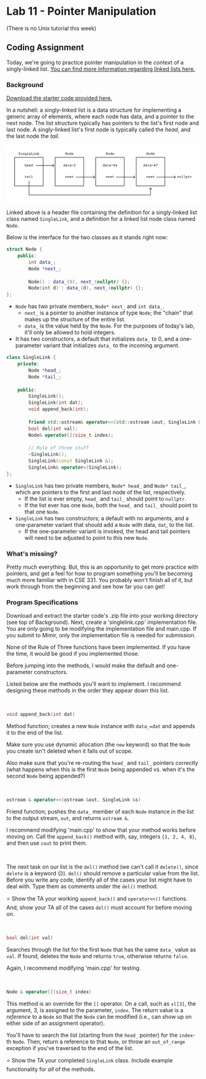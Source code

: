# Lab 11 - Pointer Manipulation

(There is no Unix tutorial this week)

## Coding Assignment

Today, we're going to practice pointer manipulation in the context of a singly-linked list. [You can find more information regarding linked lists here.](https://en.wikipedia.org/wiki/Linked_list)

### Background

[Download the starter code provided here.](https://github.com/braedynl/CSE232/raw/main/.assets/downloads/lab11.zip)

In a nutshell: a singly-linked list is a data structure for implementing a generic array of elements, where each node has data, and a pointer to the next node. The list structure typically has pointers to the list's first node and last node. A singly-linked list's first node is typically called the _head_, and the last node the _tail_.

<div align="center">
    <img src="../.assets/images/linked_list.svg">
</div>

Linked above is a header file containing the definition for a singly-linked list class named `SingleLink`, and a definition for a linked list node class named `Node`.

Below is the interface for the two classes as it stands right now:

```c++
struct Node {
    public:
        int data_;
        Node *next_;
    
        Node() : data_(0), next_(nullptr) {};
        Node(int d) : data_(d), next_(nullptr) {};
};
```

- `Node` has two private members, `Node* next_` and `int data_`.
    - `next_` is a pointer to another instance of type `Node`; the "chain" that makes up the structure of the entire list.
    - `data_` is the value held by the `Node`. For the purposes of today's lab, it'll only be allowed to hold integers.
- It has two constructors, a default that initializes `data_` to 0, and a one-parameter variant that initializes `data_` to the incoming argument.

```c++
class SingleLink {
    private:
        Node *head_;
        Node *tail_;

    public:
        SingleLink();         
        SingleLink(int dat);    
        void append_back(int);

        friend std::ostream& operator<<(std::ostream &out, SingleLink &s);
        bool del(int val);
        Node& operator[](size_t index);
        
        // Rule of three stuff
        ~SingleLink();
        SingleLink(const SingleLink &);
        SingleLink& operator=(SingleLink);
};
```
- `SingleLink` has two private members, `Node* head_` and `Node* tail_`, which are pointers to the first and last node of the list, respectively.
    - If the list is ever empty, `head_` and `tail_` should point to `nullptr`.
    - If the list ever has one `Node`, both the `head_` and `tail_` should point to that one `Node`.
- `SingleLink` has two constructors; a default with no arguments, and a one-parameter variant that should add a `Node` with data, `dat`, to the list.
    - If the one-parameter variant is invoked, the head and tail pointers will need to be adjusted to point to this new `Node`.

### What's missing?

Pretty much everything. But, this is an opportunity to get more practice with pointers, and get a feel for how to program something you'll be becoming much more familiar with in CSE 331. You probably won't finish all of it, but work through from the beginning and see how far you can get! 

### Program Specifications

Download and extract the starter code's .zip file into your working directory (see top of Background). Next, create a 'singlelink.cpp' implementation file. You are _only_ going to be modifying the implementation file and main.cpp. If you submit to Mimir, only the implementation file is needed for submission.

None of the Rule of Three functions have been implemented. If you have the time, it would be good if you implemented those.

Before jumping into the methods, I would make the default and one-parameter constructors.

Listed below are the methods you'll want to implement. I recommend designing these methods in the order they appear down this list.

&nbsp;

```c++
void append_back(int dat)
```

Method function; creates a new `Node` instance with `data_=dat` and appends it to the end of the list. 

Make sure you use dynamic allocation (the `new` keyword) so that the `Node` you create isn't deleted when it falls out of scope.

Also make sure that you're re-routing the `head_` and `tail_` pointers correctly (what happens when this is the first `Node` being appended vs. when it's the second `Node` being appended?)

&nbsp;

```c++
ostream & operator<<(ostream &out, SingleLink &s)
```

Friend function; pushes the `data_` member of each `Node` instance in the list to the output stream, `out`, and returns `ostream &`.
    
I recommend modifying 'main.cpp' to show that your method works before moving on. Call the `append_back()` method with, say, integers `{1, 2, 4, 8}`, and then use `cout` to print them.

&nbsp;

The next task on our list is the `del()` method (we can't call it `delete()`, since `delete` is a keyword ☹️). `del()` should remove a particular value from the list. Before you write any code, identify all of the cases your list might have to deal with. Type them as comments under the `del()` method.

⭐ Show the TA your working `append_back()` and `operator<<()` functions. And, show your TA all of the cases `del()` must account for before moving on.

&nbsp;

```c++
bool del(int val)
```

Searches through the list for the first `Node` that has the same `data_` value as `val`. If found, deletes the `Node` and returns `true`, otherwise returns `false`.

Again, I recommend modifying 'main.cpp' for testing.

&nbsp;

```c++
Node & operator[](size_t index)
```

This method is an override for the `[]` operator. On a call, such as `sl[3]`, the argument, 3, is assigned to the parameter, `index`. The return value is a _reference_ to a `Node` so that the `Node` can be modified (i.e., can show up on either side of an assignment operator). 

You'll have to search the list (starting from the `head_` pointer) for the `index`-th `Node`. Then, return a reference to that `Node`, or throw an `out_of_range` exception if you've traversed to the end of the list.

⭐ Show the TA your completed `SingleLink` class. Include example functionality for *all* of the methods.  

